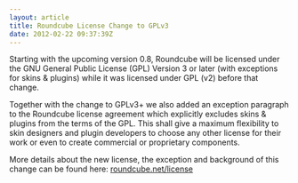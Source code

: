```yaml
---
layout: article
title: Roundcube License Change to GPLv3
date: 2012-02-22 09:37:39Z
---
```

Starting with the upcoming version 0.8, Roundcube will be licensed under the GNU General Public License (GPL) Version 3 or later (with exceptions for skins & plugins) while it was licensed under GPL (v2) before that change.

Together with the change to GPLv3+ we also added an exception paragraph to the Roundcube license agreement which explicitly excludes skins & plugins from the terms of the GPL. This shall give a maximum flexibility to skin designers and plugin developers to choose any other license for their work or even to create commercial or proprietary components.

More details about the new license, the exception and background of this change can be found here: [roundcube.net/license](https://roundcube.net/license)

